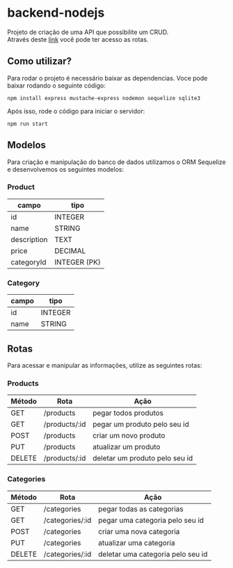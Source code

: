 # backend-nodejs

Projeto de criação de uma API que possibilite um CRUD.                 
Através deste <a href="https://storeapi-f1cq.onrender.com/">link</a> você pode ter acesso as rotas.

## Como utilizar?

Para rodar o projeto é necessário baixar as dependencias. Voce pode baixar rodando o seguinte código:

```
npm install express mustache-express nodemon sequelize sqlite3
```

Após isso, rode o código para iniciar o servidor:

```
npm run start
```

## Modelos

Para criação e manipulação do banco de dados utilizamos o ORM Sequelize e desenvolvemos os seguintes modelos:

### Product

campo | tipo
------ | -------
id |INTEGER
name | STRING
description | TEXT
price | DECIMAL
categoryId | INTEGER (PK)


### Category

campo | tipo
------ | -------
id |INTEGER
name | STRING

## Rotas
Para acessar e manipular as informações, utilize as seguintes rotas:

### Products


Método    | Rota           | Ação
--------- | ------          | ----------
GET       | /products | pegar todos produtos
GET       | /products/:id | pegar um produto pelo seu id
POST      | /products | criar um novo produto
PUT       | /products | atualizar um produto
DELETE    | /products/:id | deletar um produto pelo seu id


### Categories


Método    | Rota           | Ação
--------- | ------          | ----------
GET       | /categories | pegar todas as categorias
GET       | /categories/:id | pegar uma categoria pelo seu id
POST      | /categories | criar uma nova categoria
PUT       | /categories | atualizar uma categoria
DELETE    | /categories/:id | deletar uma categoria pelo seu id
